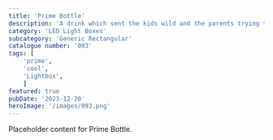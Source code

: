 ```yaml
---
title: 'Prime Bottle'
description: 'A drink which sent the kids wild and the parents trying to find it - High box.'
category: 'LED Light Boxes'
subcategory: 'Generic Rectangular'
catalogue number: '093'
tags: [
    'prime', 
    'cool',
    'Lightbox', 
    ]
featured: true
pubDate: '2023-12-20'
heroImage: '/images/093.png'
---
```


Placeholder content for Prime Bottle.